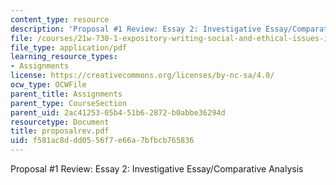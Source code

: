 ```yaml
---
content_type: resource
description: 'Proposal #1 Review: Essay 2: Investigative Essay/Comparative Analysis'
file: /courses/21w-730-1-expository-writing-social-and-ethical-issues-in-print-photography-and-film-fall-2005/f581ac8ddd0556f7e66a7bfbcb765836_proposalrev.pdf
file_type: application/pdf
learning_resource_types:
- Assignments
license: https://creativecommons.org/licenses/by-nc-sa/4.0/
ocw_type: OCWFile
parent_title: Assignments
parent_type: CourseSection
parent_uid: 2ac41253-05b4-51b6-2872-b0abbe36294d
resourcetype: Document
title: proposalrev.pdf
uid: f581ac8d-dd05-56f7-e66a-7bfbcb765836
---
```

Proposal #1 Review: Essay 2: Investigative Essay/Comparative Analysis